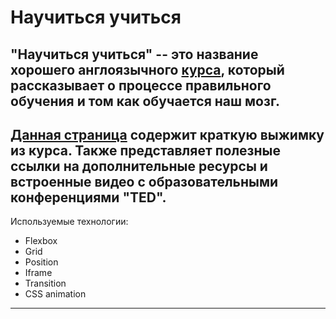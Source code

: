 # Научиться учиться

"Научиться учиться" -- это название хорошего англоязычного [курса](https://www.coursera.org/learn/learning-how-to-learn), который рассказывает о процессе правильного обучения и том как обучается наш мозг.
------

[Данная страница](https://fufelschmerts.github.io/learning-how-to-learn/) содержит краткую выжимку из курса.
Также представляет полезные ссылки на дополнительные ресурсы и
встроенные видео с образовательными конференциями "TED".
------

Используемые технологии:

+ Flexbox
+ Grid
+ Position
+ Iframe
+ Transition
+ CSS animation
------

